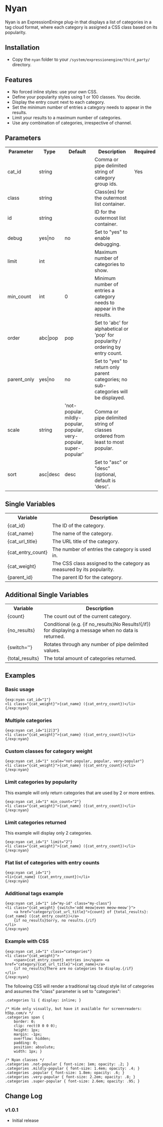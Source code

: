 # Nyan #

Nyan is an ExpressionEninge plug-in that displays a list of categories in a tag cloud format, where each category is assigned a CSS class based on its popularity.

## Installation

* Copy the `nyan` folder to your `/system/expressionengine/third_party/` directory.

## Features

* No forced inline styles: use your own CSS.
* Define your popularity styles using 1 or 100 classes. You decide.
* Display the entry count next to each category.
* Set the minimum number of entries a category needs to appear in the results.
* Limit your results to a maximum number of categories.
* Use any combination of categories, irrespective of channel.

## Parameters

<table>
<tr>
	<th>Parameter</th>
	<th>Type</th>
	<th>Default</th>
	<th>Description</th>
	<th>Required</th>
</tr>
<tr>
	<td>cat_id</td>
	<td>string</td>
	<td></td>
	<td>Comma or pipe delimited string of category group ids.</td>
	<td>Yes</td>
</tr>
<tr>
	<td>class</td>
	<td>string</td>
	<td></td>
	<td>Class(es) for the outermost list container.</td>
	<td></td>
</tr>
<tr>
	<td>id</td>
	<td>string</td>
	<td></td>
	<td>ID for the outermost list container.</td>
	<td></td>
</tr>
<tr>
	<td>debug</td>
	<td>yes|no</td>
	<td>no</td>
	<td>Set to "yes" to enable debugging.</td>
	<td></td>
</tr>
<tr>
	<td>limit</td>
	<td>int</td>
	<td></td>
	<td>Maximum number of categories to show.</td>
	<td></td>
</tr>
<tr>
	<td>min_count</td>
	<td>int</td>
	<td>0</td>
	<td>Minimum number of entries a category needs to appear in the results.</td>
	<td></td>
</tr>
<tr>
	<td>order</td>
	<td>abc|pop</td>
	<td>pop</td>
	<td>Set to 'abc' for alphabetical or 'pop' for popularity / ordering by entry count.</td>
	<td></td>
</tr>
<tr>
	<td>parent_only</td>
	<td>yes|no</td>
	<td>no</td>
	<td>Set to "yes" to return only parent categories; no sub-categories will be displayed.</td>
	<td></td>
</tr>
<tr>
	<td>scale</td>
	<td>string</td>
	<td>'not-popular, mildly-popular, popular, very-popular, super-popular'</td>
	<td>Comma or pipe delimited string of classes ordered from least to most popular.</td>
	<td></td>
</tr>
<tr>
	<td>sort</td>
	<td>asc|desc</td>
	<td>desc</td>
	<td>Set to "asc" or "desc" (optional, default is 'desc'.</td>
	<td></td>
</tr>
</table>

## Single Variables

<table>
<tr>
	<th>Variable</th>
	<th>Description</th>
</tr>
<tr>
	<td>{cat_id}</td>
	<td>The ID of the category.</td>
</tr>
<tr>
	<td>{cat_name}</td>
	<td>The name of the category.</td>
</tr>
<tr>
	<td>{cat_url_title}</td>
	<td>The URL title of the category.</td>
</tr>
<tr>
	<td>{cat_entry_count}</td>
	<td>The number of entries the category is used in.</td>
</tr>
<tr>
	<td>{cat_weight}</td>
	<td>The CSS class assigned to the category as measured by its popularity.</td>
</tr>
<tr>
	<td>{parent_id}</td>
	<td>The parent ID for the category.</td>
</tr>
</table>

## Additional Single Variables

<table>
<tr>
	<th>Variable</th>
	<th>Description</th>
</tr>
<tr>
	<td>{count}</td>
	<td>The count out of the current category.</td>
</tr>
<tr>
	<td>{no_results}</td>
	<td>Conditional (e.g. {if no_results}No Results!{/if}) for displaying a message when no data is returned.</td>
</tr>
<tr>
	<td>{switch=''}</td>
	<td>Rotates through any number of pipe delimited values.</td>
</tr>
<tr>
	<td>{total_results}</td>
	<td>The total amount of categories returned.</td>
</tr>
</table>

## Examples

### Basic usage

	{exp:nyan cat_id="1"}
	<li class="{cat_weight}">{cat_name} ({cat_entry_count})</li>
	{/exp:nyan}

### Multiple categories

	{exp:nyan cat_id="1|2|3"}
	<li class="{cat_weight}">{cat_name} ({cat_entry_count})</li>
	{/exp:nyan}

### Custom classes for category weight

	{exp:nyan cat_id="1" scale="not-popular, popular, very-popular"}
	<li class="{cat_weight}">{cat_name} ({cat_entry_count})</li>
	{/exp:nyan}

### Limit categories by popularity

This example will only return categories that are used by 2 or more entires.

	{exp:nyan cat_id="1" min_count="2"}
	<li class="{cat_weight}">{cat_name} ({cat_entry_count})</li>
	{/exp:nyan}

### Limit categories returned

This example will display only 2 categories.

	{exp:nyan cat_id="1" limit="2"}
	<li class="{cat_weight}">{cat_name} ({cat_entry_count})</li>
	{/exp:nyan}

### Flat list of categories with entry counts

	{exp:nyan cat_id="1"}
	<li>{cat_name} ({cat_entry_count})</li>
	{/exp:nyan}

### Additional tags example

	{exp:nyan cat_id="1" id="my-id" class="my-class"}
	<li class="{cat_weight} {switch='odd meow|even meow-meow'}">
		<a href="category/{cat_url_title}">{count} of {total_results}: {cat_name} ({cat_entry_count})</a>
		{if no_results}Sorry, no results.{/if}
	</li>
	{/exp:nyan}

### Example with CSS

	{exp:nyan cat_id="1" class="categories"}
	<li class="{cat_weight}">
		<span>{cat_entry_count} entries in</span> <a href="category/{cat_url_title}">{cat_name}</a>
		{if no_results}There are no categories to display.{/if}
	</li>
	{/exp:nyan}

The following CSS will render a traditional tag cloud style list of categories and assumes the "class" parameter is set to "categories":

	.categories li { display: inline; }
		
	/* Hide only visually, but have it available for screenreaders: h5bp.com/v */
	.categories span {
		border: 0; 
		clip: rect(0 0 0 0); 
		height: 1px;
		margin: -1px; 
		overflow: hidden; 
		padding: 0; 
		position: absolute; 
		width: 1px; }
	
	/* Nyan classes */
	.categories .not-popular { font-size: 1em; opacity: .2; }
	.categories .mildly-popular { font-size: 1.4em; opacity: .4; }
	.categories .popular { font-size: 1.8em; opacity: .6; }
	.categories .very-popular { font-size: 2.2em; opacity: .8; }
	.categories .super-popular { font-size: 2.6em; opacity: .95; }

## Change Log

### v1.0.1

* Initial release